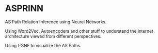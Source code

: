 # ASPRINN

AS Path Relation Inference using Neural Networks.

Using Word2Vec, Autoencoders and other stuff to understand the internet architecture viewed from different perspectives.

Using t-SNE to visualize the AS Paths.
